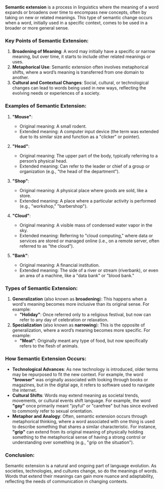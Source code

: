 **Semantic extension** is a process in linguistics where the meaning of a word expands or broadens over time to encompass new concepts, often by taking on new or related meanings. This type of semantic change occurs when a word, initially used in a specific context, comes to be used in a broader or more general sense.

### Key Points of Semantic Extension:

1. **Broadening of Meaning**: A word may initially have a specific or narrow meaning, but over time, it starts to include other related meanings or uses.
2. **Metaphorical Use**: Semantic extension often involves metaphorical shifts, where a word’s meaning is transferred from one domain to another.
3. **Cultural and Contextual Changes**: Social, cultural, or technological changes can lead to words being used in new ways, reflecting the evolving needs or experiences of a society.

### Examples of Semantic Extension:

1. **"Mouse"**:
    
    - Original meaning: A small rodent.
    - Extended meaning: A computer input device (the term was extended due to its similar size and function as a "clicker" or pointer).
2. **"Head"**:
    
    - Original meaning: The upper part of the body, typically referring to a person’s physical head.
    - Extended meaning: Can refer to the leader or chief of a group or organization (e.g., "the head of the department").
3. **"Shop"**:
    
    - Original meaning: A physical place where goods are sold, like a store.
    - Extended meaning: A place where a particular activity is performed (e.g., "workshop," "barbershop").
4. **"Cloud"**:
    
    - Original meaning: A visible mass of condensed water vapor in the sky.
    - Extended meaning: Referring to "cloud computing," where data or services are stored or managed online (i.e., on a remote server, often referred to as "the cloud").
5. **"Bank"**:
    
    - Original meaning: A financial institution.
    - Extended meaning: The side of a river or stream (riverbank), or even an area of a machine, like a "data bank" or "blood bank."

### Types of Semantic Extension:

1. **Generalization** (also known as **broadening**): This happens when a word's meaning becomes more inclusive than its original sense. For example:
    - **"Holiday"**: Once referred only to a religious festival, but now can refer to any day of celebration or relaxation.
2. **Specialization** (also known as **narrowing**): This is the opposite of generalization, where a word’s meaning becomes more specific. For example:
    - **"Meat"**: Originally meant any type of food, but now specifically refers to the flesh of animals.

### How Semantic Extension Occurs:

- **Technological Advances**: As new technology is introduced, older terms may be repurposed to fit the new context. For example, the word **"browser"** was originally associated with looking through books or magazines, but in the digital age, it refers to software used to navigate the internet.
- **Cultural Shifts**: Words may extend meaning as societal trends, movements, or cultural events shift language. For example, the word **"gay"** once primarily meant "joyful" or "carefree" but has since evolved to commonly refer to sexual orientation.
- **Metaphor and Analogy**: Often, semantic extension occurs through metaphorical thinking, where a word associated with one thing is used to describe something that shares a similar characteristic. For instance, **"grip"** can extend from its original meaning of physically holding something to the metaphorical sense of having a strong control or understanding over something (e.g., "grip on the situation").

### Conclusion:

Semantic extension is a natural and ongoing part of language evolution. As societies, technologies, and cultures change, so do the meanings of words. Words that extend their meanings can gain more nuance and adaptability, reflecting the needs of communication in changing contexts.
